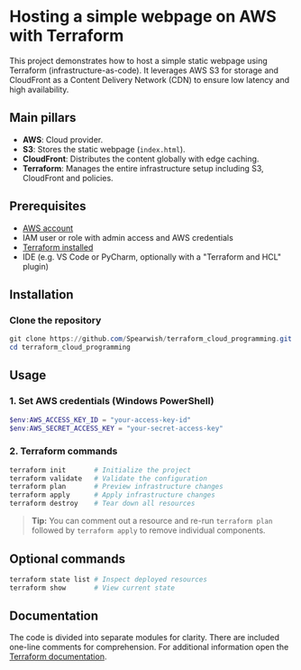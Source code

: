 # Hosting a simple webpage on AWS with Terraform

This project demonstrates how to host a simple static webpage using Terraform (infrastructure-as-code). It leverages AWS S3 for storage and CloudFront as a Content Delivery Network (CDN) to ensure low latency and high availability.

## Main pillars

- **AWS**: Cloud provider.
- **S3**: Stores the static webpage (`index.html`).
- **CloudFront**: Distributes the content globally with edge caching.
- **Terraform**: Manages the entire infrastructure setup including S3, CloudFront and policies.


## Prerequisites

- [AWS account](https://aws.amazon.com/)
- IAM user or role with admin access and AWS credentials
- [Terraform installed](https://developer.hashicorp.com/terraform/install)
- IDE (e.g. VS Code or PyCharm, optionally with a "Terraform and HCL" plugin)

## Installation

### Clone the repository

```powershell
git clone https://github.com/Spearwish/terraform_cloud_programming.git
cd terraform_cloud_programming
```

## Usage

### 1. Set AWS credentials (Windows PowerShell)

```powershell
$env:AWS_ACCESS_KEY_ID = "your-access-key-id"
$env:AWS_SECRET_ACCESS_KEY = "your-secret-access-key"
```

### 2. Terraform commands

```powershell
terraform init       # Initialize the project
terraform validate   # Validate the configuration
terraform plan       # Preview infrastructure changes
terraform apply      # Apply infrastructure changes
terraform destroy    # Tear down all resources
```
> **Tip:** You can comment out a resource and re-run `terraform plan` followed by `terraform apply` to remove individual components.
## Optional commands

```powershell
terraform state list # Inspect deployed resources
terraform show       # View current state
```

## Documentation

The code is divided into separate modules for clarity. There are included one-line comments for comprehension. For additional information open the [Terraform documentation](https://registry.terraform.io/).
